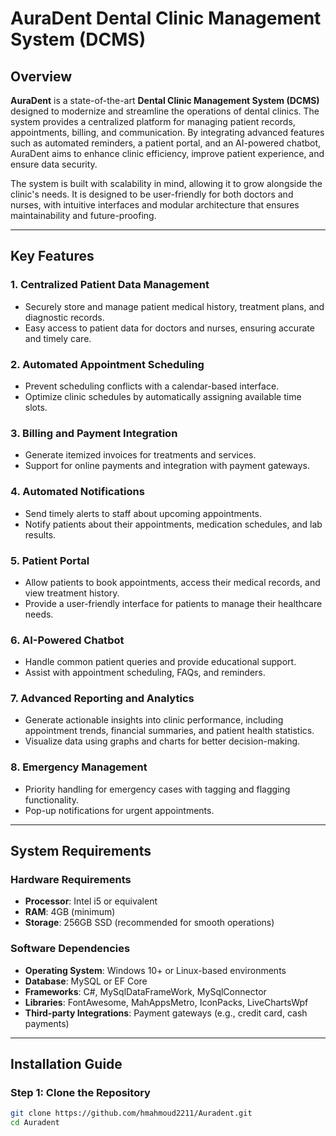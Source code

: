 # AuraDent Dental Clinic Management System (DCMS)

## Overview

**AuraDent** is a state-of-the-art **Dental Clinic Management System (DCMS)** designed to modernize and streamline the operations of dental clinics. The system provides a centralized platform for managing patient records, appointments, billing, and communication. By integrating advanced features such as automated reminders, a patient portal, and an AI-powered chatbot, AuraDent aims to enhance clinic efficiency, improve patient experience, and ensure data security.

The system is built with scalability in mind, allowing it to grow alongside the clinic's needs. It is designed to be user-friendly for both doctors and nurses, with intuitive interfaces and modular architecture that ensures maintainability and future-proofing.

---

## Key Features

### 1. **Centralized Patient Data Management**
   - Securely store and manage patient medical history, treatment plans, and diagnostic records.
   - Easy access to patient data for doctors and nurses, ensuring accurate and timely care.

### 2. **Automated Appointment Scheduling**
   - Prevent scheduling conflicts with a calendar-based interface.
   - Optimize clinic schedules by automatically assigning available time slots.

### 3. **Billing and Payment Integration**
   - Generate itemized invoices for treatments and services.
   - Support for online payments and integration with payment gateways.

### 4. **Automated Notifications**
   - Send timely alerts to staff about upcoming appointments.
   - Notify patients about their appointments, medication schedules, and lab results.

### 5. **Patient Portal**
   - Allow patients to book appointments, access their medical records, and view treatment history.
   - Provide a user-friendly interface for patients to manage their healthcare needs.

### 6. **AI-Powered Chatbot**
   - Handle common patient queries and provide educational support.
   - Assist with appointment scheduling, FAQs, and reminders.

### 7. **Advanced Reporting and Analytics**
   - Generate actionable insights into clinic performance, including appointment trends, financial summaries, and patient health statistics.
   - Visualize data using graphs and charts for better decision-making.

### 8. **Emergency Management**
   - Priority handling for emergency cases with tagging and flagging functionality.
   - Pop-up notifications for urgent appointments.

---

## System Requirements

### Hardware Requirements
- **Processor**: Intel i5 or equivalent
- **RAM**: 4GB (minimum)
- **Storage**: 256GB SSD (recommended for smooth operations)

### Software Dependencies
- **Operating System**: Windows 10+ or Linux-based environments
- **Database**: MySQL or EF Core
- **Frameworks**: C#, MySqlDataFrameWork, MySqlConnector
- **Libraries**: FontAwesome, MahAppsMetro, IconPacks, LiveChartsWpf
- **Third-party Integrations**: Payment gateways (e.g., credit card, cash payments)

---

## Installation Guide

### Step 1: Clone the Repository
   ```bash
   git clone https://github.com/hmahmoud2211/Auradent.git
   cd Auradent
